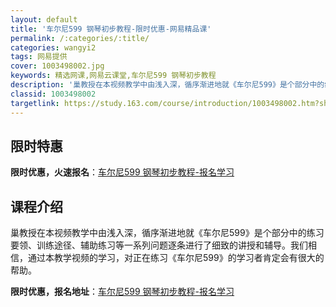 ```yaml
---
layout: default
title: '车尔尼599 钢琴初步教程-限时优惠-网易精品课'
permalink: /:categories/:title/
categories: wangyi2
tags: 网易提供
cover: 1003498002.jpg
keywords: 精选网课,网易云课堂,车尔尼599 钢琴初步教程
description: '巢教授在本视频教学中由浅入深，循序渐进地就《车尔尼599》是个部分中的练习要领、训练途径、辅助练习等一系列问题逐条进行了'
classid: 1003498002
targetlink: https://study.163.com/course/introduction/1003498002.htm?share=1&shareId=1025206652&utm_campaign=share&utm_medium=iphoneShare&utm_source=&utm_u=1025206652
---
```


## 限时特惠

**限时优惠，火速报名**：[车尔尼599 钢琴初步教程-报名学习](https://study.163.com/course/introduction/1003498002.htm?share=1&shareId=1025206652&utm_campaign=share&utm_medium=iphoneShare&utm_source=&utm_u=1025206652)

## 课程介绍

巢教授在本视频教学中由浅入深，循序渐进地就《车尔尼599》是个部分中的练习要领、训练途径、辅助练习等一系列问题逐条进行了细致的讲授和辅导。我们相信，通过本教学视频的学习，对正在练习《车尔尼599》的学习者肯定会有很大的帮助。

**限时优惠，报名地址**：[车尔尼599 钢琴初步教程-报名学习](https://study.163.com/course/introduction/1003498002.htm?share=1&shareId=1025206652&utm_campaign=share&utm_medium=iphoneShare&utm_source=&utm_u=1025206652)

